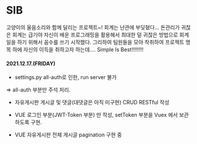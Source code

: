 # SIB

고양이의 울음소리와 함께 달리는 프로젝트~! 회계는 난관에 부딪혔다... 돈관리가 귀찮은 회계는 급기야 자신이 배운 프로그래밍을 활용해서 최대한 덜 귀찮은 방법으로 회계일을 하기 위해서 꼼수를 쓰기 시작했다. 그리하여 팀원들을 모아 착취하여 프로젝트 명목 하에 자신의 이득을 취하고자 하는데.... Simple Is Best!!!!!!!!

#### 2021.12.17.(FRIDAY)

- settings.py  all-auth로 인한, run server 불가

=> all-auth 부분만 주석 처리.

- 자유게시판 게시글 및 댓글(대댓글은 아직 미구현) CRUD RESTful 작성

- VUE 로그인 부분(JWT-Token 부분) 만 작성, setToken 부분을 Vuex 에서 보관하도록 구현.

-  VUE 자유게시판 전체 게시글 pagination 구현 중
